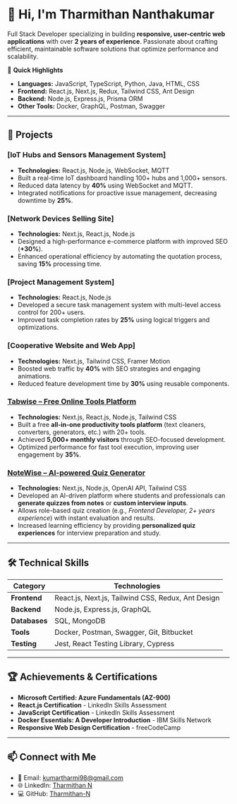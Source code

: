# 👋 Hi, I'm Tharmithan Nanthakumar

Full Stack Developer specializing in building **responsive, user-centric web applications** with over **2 years of experience**. Passionate about crafting efficient, maintainable software solutions that optimize performance and scalability.

🌟 **Quick Highlights**
- **Languages:** JavaScript, TypeScript, Python, Java, HTML, CSS
- **Frontend:** React.js, Next.js, Redux, Tailwind CSS, Ant Design
- **Backend:** Node.js, Express.js, Prisma ORM
- **Other Tools:** Docker, GraphQL, Postman, Swagger

---

## 🚀 Projects

### [IoT Hubs and Sensors Management System]
- **Technologies:** React.js, Node.js, WebSocket, MQTT
- Built a real-time IoT dashboard handling 100+ hubs and 1,000+ sensors.
- Reduced data latency by **40%** using WebSocket and MQTT.
- Integrated notifications for proactive issue management, decreasing downtime by **25%**.

### [Network Devices Selling Site]
- **Technologies:** Next.js, React.js, Node.js
- Designed a high-performance e-commerce platform with improved SEO (**+30%**).
- Enhanced operational efficiency by automating the quotation process, saving **15%** processing time.

### [Project Management System]
- **Technologies:** React.js, Node.js
- Developed a secure task management system with multi-level access control for 200+ users.
- Improved task completion rates by **25%** using logical triggers and optimizations.

### [Cooperative Website and Web App]
- **Technologies:** Next.js, Tailwind CSS, Framer Motion
- Boosted web traffic by **40%** with SEO strategies and engaging animations.
- Reduced feature development time by **30%** using reusable components.

### [Tabwise – Free Online Tools Platform](https://tabwise.online/)
- **Technologies:** Next.js, React.js, Node.js, Tailwind CSS  
- Built a free **all-in-one productivity tools platform** (text cleaners, converters, generators, etc.) with 20+ tools.  
- Achieved **5,000+ monthly visitors** through SEO-focused development.  
- Optimized performance for fast tool execution, improving user engagement by **35%**.  

### [NoteWise – AI-powered Quiz Generator](https://notewise.space/)
- **Technologies:** Next.js, Node.js, OpenAI API, Tailwind CSS  
- Developed an AI-driven platform where students and professionals can **generate quizzes from notes** or **custom interview inputs**.  
- Allows role-based quiz creation (e.g., *Frontend Developer, 2+ years experience*) with instant evaluation and results.  
- Increased learning efficiency by providing **personalized quiz experiences** for interview preparation and study.  

---

## 🛠️ Technical Skills

| **Category**      | **Technologies**                                  |
|-------------------|--------------------------------------------------|
| **Frontend**      | React.js, Next.js, Tailwind CSS, Redux, Ant Design |
| **Backend**       | Node.js, Express.js, GraphQL                     |
| **Databases**     | SQL, MongoDB                                     |
| **Tools**         | Docker, Postman, Swagger, Git, Bitbucket         |
| **Testing**       | Jest, React Testing Library, Cypress             |

---

## 🏆 Achievements & Certifications
- **Microsoft Certified: Azure Fundamentals (AZ-900)**
- **React.js Certification** - LinkedIn Skills Assessment
- **JavaScript Certification** - LinkedIn Skills Assessment
- **Docker Essentials: A Developer Introduction** - IBM Skills Network
- **Responsive Web Design Certification** - freeCodeCamp

---

## 📫 Connect with Me
- 📧 Email: [kumartharmi98@gmail.com](mailto:kumartharmi98@gmail.com)
- 🌐 LinkedIn: [Tharmithan N](https://www.linkedin.com/in/tharmithan-n-3ba9441b7/)
- 💻 GitHub: [Tharmithan-N](https://github.com/Tharmithan-N)
